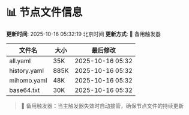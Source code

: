 # 📊 节点文件信息

**更新时间**: 2025-10-16 05:32:19 北京时间
**更新方式**: 🔄 备用触发器

| 文件名 | 大小 | 最后修改 |
|--------|------|----------|
| all.yaml | 35K | 2025-10-16 05:32 |
| history.yaml | 885K | 2025-10-16 05:32 |
| mihomo.yaml | 48K | 2025-10-16 05:32 |
| base64.txt | 30K | 2025-10-16 05:32 |

> 🔄 备用触发器：当主触发器失效时自动接管，确保节点文件的持续更新
